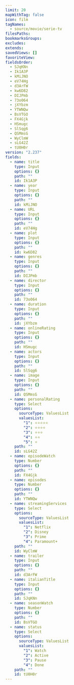 ```yaml
---
limit: 20
mapWithTag: false
icon: film
tagNames:
  - source/movie/serie-tv
filesPaths: 
bookmarksGroups: 
excludes: 
extends: 
savedViews: []
favoriteView: 
fieldsOrder:
  - SJqKNn
  - Ik1A3P
  - kMiJNO
  - eV74Hg
  - d3ArFW
  - kw6D82
  - DIJPmb
  - 73o064
  - jXYbzm
  - YTWNQw
  - BsVTGO
  - FX4Gjk
  - HSmugc
  - SlSqg6
  - QSMmsG
  - WyClmW
  - sLG42Z
  - tU0H0r
version: "2.237"
fields:
  - name: title
    type: Input
    options: {}
    path: ""
    id: Ik1A3P
  - name: year
    type: Input
    options: {}
    path: ""
    id: kMiJNO
  - name: URL
    type: Input
    options: {}
    path: ""
    id: eV74Hg
  - name: plot
    type: Input
    options: {}
    path: ""
    id: kw6D82
  - name: genres
    type: Input
    options: {}
    path: ""
    id: DIJPmb
  - name: director
    type: Input
    options: {}
    path: ""
    id: 73o064
  - name: duration
    type: Input
    options: {}
    path: ""
    id: jXYbzm
  - name: onlineRating
    type: Input
    options: {}
    path: ""
    id: HSmugc
  - name: actors
    type: Input
    options: {}
    path: ""
    id: SlSqg6
  - name: image
    type: Input
    options: {}
    path: ""
    id: QSMmsG
  - name: personalRating
    type: Select
    options:
      sourceType: ValuesList
      valuesList:
        "1": ⭐⭐⭐⭐⭐
        "2": ⭐⭐⭐⭐
        "3": ⭐⭐⭐
        "4": ⭐⭐
        "5": ⭐
    path: ""
    id: sLG42Z
  - name: episodeWatch
    type: Number
    options: {}
    path: ""
    id: FX4Gjk
  - name: episodes
    type: Number
    options: {}
    path: ""
    id: YTWNQw
  - name: streamingServices
    type: Select
    options:
      sourceType: ValuesList
      valuesList:
        "1": Netflix
        "2": Disney
        "3": Prime
        "4": Paramount+
    path: ""
    id: WyClmW
  - name: trailer
    type: Input
    options: {}
    path: ""
    id: d3ArFW
  - name: italianTitle
    type: Input
    options: {}
    path: ""
    id: SJqKNn
  - name: seasonWatch
    type: Number
    options: {}
    path: ""
    id: BsVTGO
  - name: status
    type: Select
    options:
      sourceType: ValuesList
      valuesList:
        "1": Watch
        "2": Active
        "3": Pause
        "4": Done
    path: ""
    id: tU0H0r
---
```

